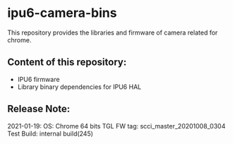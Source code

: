 # ipu6-camera-bins

This repository provides the libraries and firmware of camera related for chrome.

## Content of this repository:
* IPU6 firmware
* Library binary dependencies for IPU6 HAL

## Release Note:
2021-01-19:
OS:           Chrome 64 bits
TGL FW tag:   scci_master_20201008_0304
Test Build:   internal build(245)
